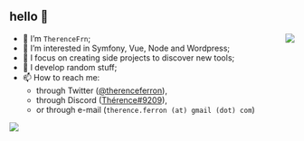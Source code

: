 ## hello 👋

<img align="right" src="https://github-readme-stats.vercel.app/api?username=TherenceFrn&show_icons=true&theme=radical" />

- 🤵 I’m `TherenceFrn`;
- 👀 I’m interested in Symfony, Vue, Node and Wordpress;
- 🌱 I focus on creating side projects to discover new tools;
- 🥁 I develop random stuff;
- 📫 How to reach me:
  - through Twitter ([@therenceferron](https://twitter.com/therenceferron)),
  - through Discord ([Thérence#9209](https://discord.com/users/177524193510948864)),
  - or through e-mail (`therence.ferron (at) gmail (dot) com`)

<!-- [![My scrobbles](https://lastfm-recently-played.vercel.app/api?user=LittleTherence)](https://last.fm/user/LittleTherence) -->

<!--
**TherenceFrn/TherenceFrn** is a ✨ _special_ ✨ repository because its `README.md` (this file) appears on your GitHub profile.

Here are some ideas to get you started:

- 🔭 I’m currently working on ...
- 🌱 I’m currently learning ...
- 👯 I’m looking to collaborate on ...
- 🤔 I’m looking for help with ...
- 💬 Ask me about ...
- 📫 How to reach me: ...
- 😄 Pronouns: ...
- ⚡ Fun fact: ...
-->


<a href="https://github.com/dilaouid">
  <img src="https://github-readme-streak-stats.herokuapp.com/?user=TherenceFrn&hide_border=true&card_width=338&theme=github_dark" />
</a>
